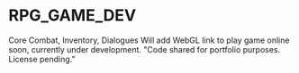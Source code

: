 # RPG_GAME_DEV
 Core Combat, Inventory, Dialogues
 Will add WebGL link to play game online soon, currently under development.
"Code shared for portfolio purposes. License pending."
